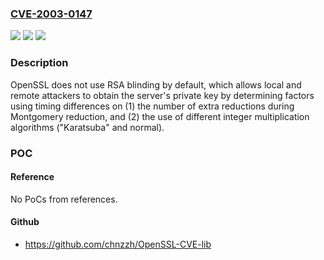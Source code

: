 ### [CVE-2003-0147](https://cve.mitre.org/cgi-bin/cvename.cgi?name=CVE-2003-0147)
![](https://img.shields.io/static/v1?label=Product&message=n%2Fa&color=blue)
![](https://img.shields.io/static/v1?label=Version&message=n%2Fa&color=blue)
![](https://img.shields.io/static/v1?label=Vulnerability&message=n%2Fa&color=brighgreen)

### Description

OpenSSL does not use RSA blinding by default, which allows local and remote attackers to obtain the server's private key by determining factors using timing differences on (1) the number of extra reductions during Montgomery reduction, and (2) the use of different integer multiplication algorithms ("Karatsuba" and normal).

### POC

#### Reference
No PoCs from references.

#### Github
- https://github.com/chnzzh/OpenSSL-CVE-lib

